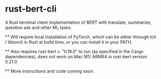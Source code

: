 # rust-bert-cli
A Rust terminal client implementation of BERT with translate, summarize, question ask and other ML tasks. 

** Will require local installation of PyTorch, which can be either through tch / libtorch in Rust at build time, or you can install it in your PATH.

** Also requires rust-bert v. "0.19.0" to run (as specified in the Cargo dependencies), does not work on Mac M1/ ARM64 in rust-bert version 0.21.0 

** More instructions and code coming soon.
